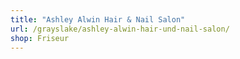 ```yaml
---
title: "Ashley Alwin Hair & Nail Salon"
url: /grayslake/ashley-alwin-hair-und-nail-salon/
shop: Friseur
---
```

